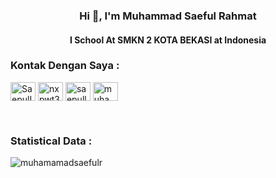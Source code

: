 <h3 align="center">Hi 👋, I'm Muhammad Saeful Rahmat</h1>
<h4 align="center">I School At SMKN 2 KOTA BEKASI at Indonesia</h1>

<h3 align="left">Kontak Dengan Saya :</h3>
<p align="left"> 
  <a href="https://facebook.com/saepulID" target="blank"><img align="center"
      src="https://raw.githubusercontent.com/rahuldkjain/github-profile-readme-generator/master/src/images/icons/Social/facebook.svg"
      alt="SaepulID" height="30" width="40" /></a> 
  <a href="https://www.instagram.com/nxpwt30/channel/" target="blank"><img align="center"
      src="https://raw.githubusercontent.com/rahuldkjain/github-profile-readme-generator/master/src/images/icons/Social/instagram.svg"
      alt="nxpwt30" height="30" width="40" /></a> 
  <a href="https://www.hackerrank.com/saepull_id" target="blank"><img align="center"
      src="https://raw.githubusercontent.com/rahuldkjain/github-profile-readme-generator/master/src/images/icons/Social/hackerrank.svg"
      alt="saepull_id" height="30" width="40" /></a> 
 <a href="twitter.com/Msaeful81318761" target="blank"><img align="center"
      src="https://raw.githubusercontent.com/rahuldkjain/github-profile-readme-generator/master/src/images/icons/Social/twitter.svg"
      alt="muhammasaefulr" height="30" width="40" /></a> 
</p>

<br>

<h3>Statistical Data :</h3>
<p><img align-item="center"
    src="https://github-readme-stats.vercel.app/api/top-langs?username=muhamamadsaefulr&show_icons=true&locale=en&bg_color=0d1117&text_color=ffffff&layout=compact"
    alt="muhamamadsaefulr" 
    bg_color=#808080/></p>


